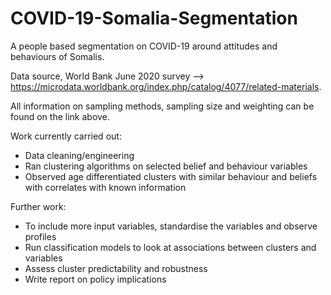 # COVID-19-Somalia-Segmentation

A people based segmentation on COVID-19 around attitudes and behaviours of Somalis. 

Data source, World Bank June 2020 survey --> https://microdata.worldbank.org/index.php/catalog/4077/related-materials.

All information on sampling methods, sampling size and weighting can be found on the link above.


Work currently carried out:
- Data cleaning/engineering
- Ran clustering algorithms on selected belief and behaviour variables
- Observed age differentiated clusters with similar behaviour and beliefs with correlates with known information

Further work:
- To include more input variables, standardise the variables and observe profiles
- Run classification models to look at associations between clusters and variables
- Assess cluster predictability and robustness
- Write report on policy implications
